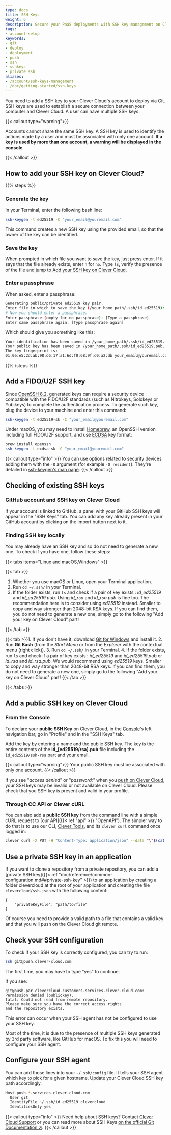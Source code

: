 ```yaml
---
type: docs
title: SSH Keys
weight: 6
description: Secure your PaaS deployments with SSH key management on Clever Cloud. Learn how to generate, add, and manage SSH keys for secure access to your services.
tags:
- account-setup
keywords:
- git
- deploy
- deployment
- push
- ssh
- sshkeys
- private ssh
aliases:
- /account/ssh-keys-management
- /doc/getting-started/ssh-keys
---
```


You need to add a SSH key to your Clever Cloud's account to deploy via Git.
SSH keys are used to establish a secure connection between your computer and Clever Cloud. A user can have multiple SSH keys.

{{< callout type="warning">}}

  Accounts cannot share the same SSH key. A SSH key is used to identify the actions made by a user and must be
  associated with only one account. **If a key is used by more than one account, a warning will be displayed in the console**.

{{< /callout >}}

## How to add your SSH key on Clever Cloud?

{{% steps %}}

### Generate the key

In your Terminal, enter the following bash line:

```bash
ssh-keygen -t ed25519 -C "your_email@youremail.com"
```

This command creates a new SSH key using the provided email, so that the owner of the key can be identified.

### Save the key

When prompted in which file you want to save the key, just press enter.
If it says that the file already exists, enter `n` for `no`.
Type `ls`, verify the presence of the file and jump to [Add your SSH key on Clever Cloud](#add-a-public-ssh-key-on-clever-cloud).

### Enter a passphrase

When asked, enter a passphrase:

```bash
Generating public/private ed25519 key pair.
Enter file in which to save the key (/your_home_path/.ssh/id_ed25519):
# Now you should enter a passphrase.
Enter passphrase (empty for no passphrase): [Type a passphrase]
Enter same passphrase again: [Type passphrase again]
```

Which should give you something like this:

```bash
Your identification has been saved in /your_home_path/.ssh/id_ed25519.
Your public key has been saved in /your_home_path/.ssh/id_ed25519.pub.
The key fingerprint is:
01:0e:e5:2d:ab:98:d6:17:a1:6d:f0:68:9f:d0:a2:db your_email@youremail.com
```

{{% /steps %}}

## Add a FIDO/U2F SSH key

Since [OpenSSH 8.2](https://www.openssh.com/txt/release-8.2 ), generated keys can require a security device compatible with the FIDO/U2F standards (such as Nitrokeys, Solokeys or Yubikeys) to complete the authentication process. To generate such key, plug the device to your machine and enter this command:

```bash
ssh-keygen -t ed25519-sk -C "your_email@youremail.com"
```

Under macOS, you may need to install [Homebrew](https://brew.sh/), an OpenSSH version including full FIDO/U2F support, and use [ECDSA](https://en.wikipedia.org/wiki/Elliptic_Curve_Digital_Signature_Algorithm) key format:

```bash
brew install openssh
ssh-keygen -t ecdsa-sk -C "your_email@youremail.com"
```

{{< callout type="info" >}}
  You can use options related to security devices adding them with the `-O` argument (for example `-O resident`). They're detailed in [ssh-keygen's man page](https://man.openbsd.org/ssh-keygen#FIDO_AUTHENTICATOR).
{{< /callout >}}

## Checking of existing SSH keys

### GitHub account and SSH key on Clever Cloud

If your account is linked to GitHub, a panel with your GitHub SSH keys will appear in the "SSH Keys" tab.
You can add any key already present in your GitHub account by clicking on the import button next to it.

### Finding SSH key locally

You may already have an SSH key and so do not need to generate a new one. To check if you have one, follow these steps:

{{< tabs items="Linux and macOS,Windows" >}}

{{< tab >}}

1. Whether you use macOS or Linux, open your Terminal application.
2. Run `cd ~/.ssh/` in your Terminal.
3. If the folder exists, run `ls` and check if a pair of key exists : *id_ed25519* and *id_ed25519.pub*.
Using *id_rsa* and *id_rsa.pub* is fine too. The recommendation here is to consider using *ed25519* instead.
Smaller to copy and way stronger than 2048-bit RSA keys.
If you can find them, you do not need to generate a new one, simply go to the following
"Add your key on Clever Cloud" part!

{{< /tab >}}

{{< tab >}}1. If you don't have it, download [Git for Windows](https://git-for-windows.GitHub.io/) and install it.
2. Run **Git Bash** (from the *Start Menu* or from the *Explorer* with the contextual menu (right click)).
3. Run `cd ~/.ssh/` in your Terminal.
4. If the folder exists, run `ls` and check if a pair of key exists : *id_ed25519* and *id_ed25519.pub* or *id_rsa* and *id_rsa.pub*. We would recommend using *ed25519* keys. Smaller to copy and way stronger than 2048-bit RSA keys. If you can find them, you do not need to generate a new one, simply go to the following "Add your key on Clever Cloud" part!
{{< /tab >}}

{{< /tabs >}}

## Add a public SSH key on Clever Cloud

### From the Console

To declare your **public SSH Key** on Clever Cloud, in the [Console](https://console.clever-cloud.com)'s left navigation bar, go in "Profile" and in the "SSH Keys" tab.

Add the key by entering a name and the public SSH key. The key is the entire contents of the **id_[ed25519/rsa].pub** file including the `id_ed25519/ssh-rsa` part and your email.

{{< callout type="warning">}}
Your public SSH key must be associated with only one account.
{{< /callout >}}

If you see "*access denied*" or "*password:*" when you [push on Clever Cloud](../../quickstart/#choose-how-to-deploy), your SSH keys may be invalid or not available on Clever Cloud. Please check that you SSH key is present and valid in your profile.

### Through CC API or Clever cURL

You can also add a **public SSH key** from the command line with a simple cURL request to [our API]({{< ref "api" >}} "OpenAPI"). The simpler way to do that is to use our CLI, [Clever Tools](https://github.com/CleverCloud/clever-tools), and its `clever curl` command once logged in:

```bash
clever curl -X PUT -H "Content-Type: application/json" --data "\"$(cat ~/.ssh/yourkey.pub)\"" https://api.clever-cloud.com/v2/self/keys/newkeyname
```

## Use a private SSH key in an application

If you want to clone a repository from a private repository, you can add a [private SSH key]({{< ref "doc/reference/common-configuration.md##private-ssh-key" >}}) to an application by creating a folder clevercloud at the root of your application and creating the file `clevercloud/ssh.json` with the following content:

```json{filename="clevercloud/ssh.json"}
{
    "privateKeyFile": "path/to/file"
}
```

Of course you need to provide a valid path to a file that contains a valid key and that you will push on the Clever Cloud git remote.

## Check your SSH configuration

To check if your SSH key is correctly configured, you can try to run:

```bash
ssh git@push.clever-cloud.com
```

The first time, you may have to type "yes" to continue.

If you see:

```text
git@push-par-clevercloud-customers.services.clever-cloud.com: Permission denied (publickey).
fatal: Could not read from remote repository.
Please make sure you have the correct access rights
and the repository exists.
```

This error can occur when your SSH agent has not be configured to use your SSH key.

Most of the time, it is due to the presence of multiple SSH keys generated by 3rd party software, like GitHub for macOS.
To fix this you will need to configure your SSH agent.

## Configure your SSH agent

You can add those lines into your `~/.ssh/config` file. It tells your SSH agent which key to pick for a given hostname. Update your Clever Cloud SSH key path accordingly.

```bash {filename= "~/.ssh/config"}
Host push-*.services.clever-cloud.com
  User git
  IdentityFile ~/.ssh/id_ed25519_clevercloud
  IdentitiesOnly yes
```

{{< callout type="info" >}}
Need help about SSH keys?
Contact [Clever Cloud Support](https://console.clever-cloud.com/ticket-center-choice) or you can read more about SSH Keys [on the official Git Documentation ↗](https://git-scm.com/book/en/Git-on-the-Server-Generating-Your-SSH-Public-Key).
{{< /callout >}}
